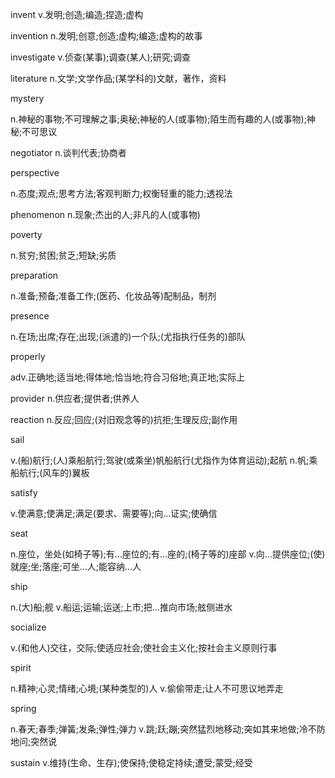 invent v.发明;创造;编造;捏造;虚构

invention n.发明;创意;创造;虚构;编造;虚构的故事

investigate v.侦查(某事);调查(某人);研究;调查

literature n.文学;文学作品;(某学科的)文献，著作，资料

mystery

n.神秘的事物;不可理解之事;奥秘;神秘的人(或事物);陌生而有趣的人(或事物);神秘;不可思议

negotiator n.谈判代表;协商者

perspective

n.态度;观点;思考方法;客观判断力;权衡轻重的能力;透视法

phenomenon n.现象;杰出的人;非凡的人(或事物)

poverty

n.贫穷;贫困;贫乏;短缺;劣质

preparation 

n.准备;预备;准备工作;(医药、化妆品等)配制品，制剂

presence 

n.在场;出席;存在;出现;(派遣的)一个队;(尤指执行任务的)部队

properly 

adv.正确地;适当地;得体地;恰当地;符合习俗地;真正地;实际上

provider n.供应者;提供者;供养人

reaction n.反应;回应;(对旧观念等的)抗拒;生理反应;副作用

sail

v.(船)航行;(人)乘船航行;驾驶(或乘坐)帆船航行(尤指作为体育运动);起航
n.帆;乘船航行;(风车的)翼板

satisfy

v.使满意;使满足;满足(要求、需要等);向…证实;使确信

seat

n.座位，坐处(如椅子等);有…座位的;有…座的;(椅子等的)座部
v.向…提供座位;(使)就座;坐;落座;可坐…人;能容纳…人

ship

n.(大)船;舰
v.船运;运输;运送;上市;把…推向市场;舷侧进水

socialize

v.(和他人)交往，交际;使适应社会;使社会主义化;按社会主义原则行事

spirit

n.精神;心灵;情绪;心境;(某种类型的)人
v.偷偷带走;让人不可思议地弄走

spring

n.春天;春季;弹簧;发条;弹性;弹力
v.跳;跃;蹦;突然猛烈地移动;突如其来地做;冷不防地问;突然说

sustain v.维持(生命、生存);使保持;使稳定持续;遭受;蒙受;经受